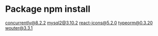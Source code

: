 # Package npm install
concurrently@8.2.2
mysql2@3.10.2
react-icons@5.2.0
typeorm@0.3.20
wouter@3.3.1